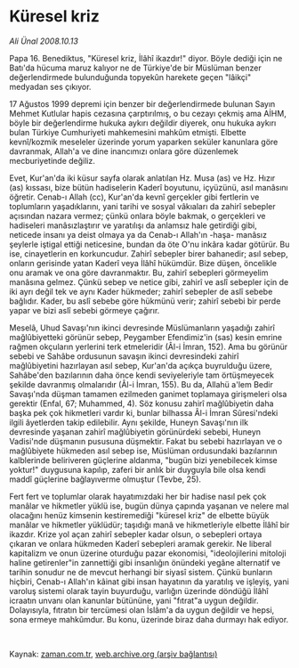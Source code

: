 # Küresel kriz

*Ali Ünal 2008.10.13*

<tr><td class="metin" colspan="2" style="padding-top: 20px; padding-left: 5px; padding-right: 10px;">Papa 16. Benediktus, "Küresel kriz, İlâhî ikazdır!" diyor. Böyle dediği için ne Batı'da hücuma maruz kalıyor ne de Türkiye'de bir Müslüman benzer değerlendirmede bulunduğunda topyekûn harekete geçen "lâikçi" medyadan ses çıkıyor.</td></tr><tr><td class="metin" colspan="2" style="padding-top: 20px; padding-left: 5px; padding-right: 10px;"><p> 17 Ağustos 1999 depremi için benzer bir değerlendirmede bulunan Sayın Mehmet Kutlular hapis cezasına çarptırılmış, o bu cezayı çekmiş ama AİHM, böyle bir değerlendirme hukuka aykırı değildir diyerek, onu hukuka aykırı bulan Türkiye Cumhuriyeti mahkemesini mahkûm etmişti. Elbette kevnî/kozmik meseleler üzerinde yorum yaparken seküler kanunlara göre davranmak, Allah'a ve dine inancımızı onlara göre düzenlemek mecburiyetinde değiliz.
<p>Evet, Kur'an'da iki küsur sayfa olarak anlatılan Hz. Musa (as) ve Hz. Hızır (as) kıssası, bize bütün hadiselerin Kaderî boyutunu, içyüzünü, asıl manâsını öğretir. Cenab-ı Allah (cc), Kur'an'da kevnî gerçekler gibi fertlerin ve toplumların yaşadıklarını, yani tarihi ve sosyal vâkıaları da zahirî sebepler açısından nazara vermez; çünkü onlara böyle bakmak, o gerçekleri ve hadiseleri manâsızlaştırır ve yaratılışı da anlamsız hale getirdiği gibi, neticede insanı ya deist olmaya ya da Cenab-ı Allah'ın -haşa- manâsız şeylerle iştigal ettiği neticesine, bundan da öte O'nu inkâra kadar götürür. Bu ise, cinayetlerin en korkuncudur. Zahirî sebepler birer bahanedir; asıl sebep, onların gerisinde yatan Kaderî veya İlâhî hükümdür. Bize düşen, öncelikle onu aramak ve ona göre davranmaktır. Bu, zahirî sebepleri görmeyelim manâsına gelmez. Çünkü sebep ve netice gibi, zahirî ve aslî sebepler için de iki ayrı değil tek ve aynı Kader hükmeder; zahirî sebepler de aslî sebebe bağlıdır. Kader, bu aslî sebebe göre hükmünü verir; zahirî sebebi bir perde yapar ve bizi aslî sebebi görmeye çağırır. 
<p>Meselâ, Uhud Savaşı'nın ikinci devresinde Müslümanların yaşadığı zahirî mağlûbiyetteki görünür sebep, Peygamber Efendimiz'in (sas) kesin emrine rağmen okçuların yerlerini terk etmeleridir (Âl-i İmran, 152). Ama bu görünür sebebi ve Sahâbe ordusunun savaşın ikinci devresindeki zahirî mağlûbiyetini hazırlayan asıl sebep, Kur'an'da açıkça buyrulduğu üzere, Sahâbe'den bazılarının daha önce kendi seviyeleriyle tam örtüşmeyecek şekilde davranmış olmalarıdır (Âl-i İmran, 155). Bu da, Allahü a'lem Bedir Savaşı'nda düşman tamamen ezilmeden ganimet toplamaya girişmeleri olsa gerektir (Enfal, 67; Muhammed, 4). Söz konusu zahirî mağlûbiyetin daha başka pek çok hikmetleri vardır ki, bunlar bilhassa Âl-i İmran Sûresi'ndeki ilgili âyetlerden takip edilebilir. Aynı şekilde, Huneyn Savaşı'nın ilk devresinde yaşanan zahirî mağlûbiyetin görünürdeki sebebi, Huneyn Vadisi'nde düşmanın pususuna düşmektir. Fakat bu sebebi hazırlayan ve o mağlûbiyete hükmeden asıl sebep ise, Müslüman ordusundaki bazılarının kalblerinde beliriveren güçlerine aldanma, "bugün bizi yenebilecek kimse yoktur!" duygusuna kapılıp, zaferi bir anlık bir duyguyla bile olsa kendi maddî güçlerine bağlayıverme olmuştur (Tevbe, 25).
<p>Fert fert ve toplumlar olarak hayatımızdaki her bir hadise nasıl pek çok manâlar ve hikmetler yüklü ise, bugün dünya çapında yaşanan ve nelere mal olacağını henüz kimsenin kestiremediği "küresel kriz" de elbette büyük manâlar ve hikmetler yüklüdür; taşıdığı manâ ve hikmetleriyle elbette İlâhî bir ikazdır. Krize yol açan zahirî sebepler kadar olsun, o sebepleri ortaya çıkaran ve onlara hükmeden Kaderî sebepleri aramak gerekir. Ne liberal kapitalizm ve onun üzerine oturduğu pazar ekonomisi, "ideolojilerini mitoloji haline getirenler"in zannettiği gibi insanlığın önündeki yegâne alternatif ve tarihin sonudur ne de mevcut herhangi bir siyasî sistem. Çünkü bunların hiçbiri, Cenab-ı Allah'ın kâinat gibi insan hayatının da yaratılış ve işleyiş, yani varoluş sistemi olarak tayin buyurduğu, varlığın üzerinde döndüğü İlâhî icraatın unvanı olan kanunlar bütününe, yani "fıtrat"a uygun değildir. Dolayısıyla, fıtratın bir tercümesi olan İslâm'a da uygun değildir ve hepsi, sona ermeye mahkûmdur. Bu konu, üzerinde biraz daha durmayı hak ediyor.
<p><br/></p></p></p></p></p></td></tr>

Kaynak: [zaman.com.tr](http://zaman.com.tr/yazar.do?yazino=748637), [web.archive.org (arşiv bağlantısı)](http://web.archive.org/web/20081229100830/http://www.zaman.com.tr:80/yazar.do?yazino=748637)
